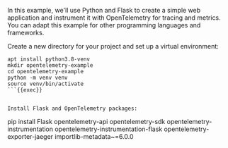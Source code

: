 In this example, we'll use Python and Flask to create a simple web application and instrument it with OpenTelemetry for tracing and metrics. You can adapt this example for other programming languages and frameworks.

Create a new directory for your project and set up a virtual environment:

```
apt install python3.8-venv
mkdir opentelemetry-example
cd opentelemetry-example
python -m venv venv
source venv/bin/activate
```{{exec}}


Install Flask and OpenTelemetry packages:

```
pip install Flask opentelemetry-api opentelemetry-sdk opentelemetry-instrumentation opentelemetry-instrumentation-flask opentelemetry-exporter-jaeger importlib-metadata~=6.0.0

```{{exec}}


